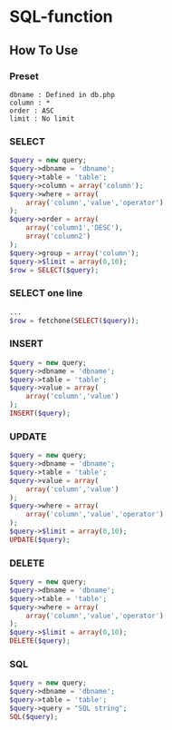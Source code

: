 # SQL-function

## How To Use

### Preset
```
dbname : Defined in db.php
column : *
order : ASC
limit : No limit
```

### SELECT

```PHP
$query = new query;
$query->dbname = 'dbname';
$query->table = 'table';
$query->column = array('column');
$query->where = array(
	array('column','value','operator')
);
$query->order = array(
	array('column1','DESC'),
	array('column2')
);
$query->group = array('column');
$query->$limit = array(0,10);
$row = SELECT($query);
```

### SELECT one line
```PHP
...
$row = fetchone(SELECT($query));
```

### INSERT
```PHP
$query = new query;
$query->dbname = 'dbname';
$query->table = 'table';
$query->value = array(
	array('column','value')
);
INSERT($query);
```

### UPDATE
```PHP
$query = new query;
$query->dbname = 'dbname';
$query->table = 'table';
$query->value = array(
	array('column','value')
);
$query->where = array(
	array('column','value','operator')
);
$query->$limit = array(0,10);
UPDATE($query);
```

### DELETE
```PHP
$query = new query;
$query->dbname = 'dbname';
$query->table = 'table';
$query->where = array(
	array('column','value','operator')
);
$query->$limit = array(0,10);
DELETE($query);
```

### SQL
```PHP
$query = new query;
$query->dbname = 'dbname';
$query->table = 'table';
$query->query = "SQL string";
SQL($query);
```
